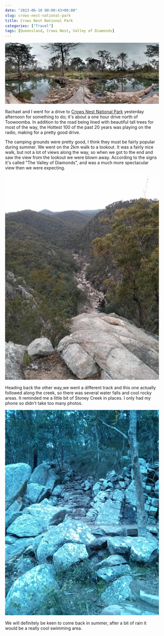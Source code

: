 ```yaml
---
date: "2013-06-10 00:00:43+00:00"
slug: crows-nest-national-park
title: Crows Nest National Park
categories: ["Travel"]
tags: [Queensland, Crows Nest, Valley of Diamonds]
---
```


![Crows Nest](pano_20130609_152124.jpg)

Rachael and I went for a drive to [Crows Nest National Park](http://www.nprsr.qld.gov.au/parks/crows-nest/) yesterday afternoon for something to do; it's about a one hour drive north of Toowoomba. In addition to the road being lined with beautiful tall trees for most of the way, the Hottest 100 of the past 20 years was playing on the radio, making for a pretty good drive.

The camping grounds were pretty good, I think they must be fairly popular during summer. We went on the 2km walk to a lookout. It was a fairly nice walk, but not a lot of views along the way, so when we got to the end and saw the view from the lookout we were blown away. According to the signs it's called "The Valley of Diamonds", and was a much more spectacular view then we were expecting.

![valley_of_diamonds](valley_of_diamonds.jpg)

Heading back the other way,we went a different track and this one actually followed along the creek, so there was several water falls and cool rocky areas. It reminded me a little bit of Stoney Creek in places. I only had my phone so didn't take too many photos.

![water_hole](water_hole.jpg)

We will definitely be keen to come back in summer, after a bit of rain it would be a really cool swimming area.




